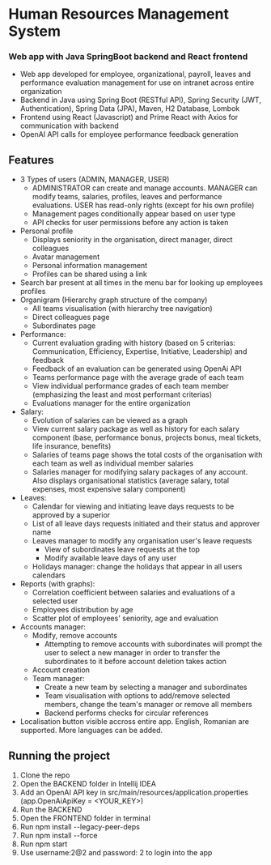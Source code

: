 # Human Resources Management System
### Web app with Java SpringBoot backend and React frontend

- Web app developed for employee, organizational, payroll, leaves and performance evaluation management for use on intranet across entire organization
- Backend in Java using Spring Boot (RESTful API), Spring Security (JWT, Authentication), Spring Data (JPA), Maven, H2 Database, Lombok
- Frontend using React (Javascript) and Prime React with Axios for communication with backend
- OpenAI API calls for employee performance feedback generation

## Features
- 3 Types of users (ADMIN, MANAGER, USER)
    - ADMINISTRATOR can create and manage accounts. MANAGER can modify teams, salaries, profiles, leaves and performance evaluations. USER has read-only rights (except for his own profile)
    - Management pages conditionally appear based on user type
    - API checks for user permissions before any action is taken
- Personal profile
  - Displays seniority in the organisation, direct manager, direct colleagues
  - Avatar management
  - Personal information management
  - Profiles can be shared using a link
- Search bar present at all times in the menu bar for looking up employees profiles
- Organigram (Hierarchy graph structure of the company)
  - All teams visualisation (with hierarchy tree navigation)
  - Direct colleagues page
  - Subordinates page
- Performance:
  - Current evaluation grading with history (based on 5 criterias: Communication, Efficiency, Expertise, Initiative, Leadership) and feedback
  - Feedback of an evaluation can be generated using OpenAi API
  - Teams performance page with the average grade of each team
  - View individual performance grades of each team member (emphasizing the least and most performant criterias)
  - Evaluations manager for the entire organization
- Salary:
  - Evolution of salaries can be viewed as a graph
  - View current salary package as well as history for each salary component (base, performance bonus, projects bonus, meal tickets, life insurance, benefits)
  - Salaries of teams page shows the total costs of the organisation with each team as well as individual member salaries
  - Salaries manager for modifying salary packages of any account. Also displays organisational statistics (average salary, total expenses, most expensive salary component)
- Leaves:
  - Calendar for viewing and initiating leave days requests to be approved by a superior
  - List of all leave days requests initiated and their status and approver name
  - Leaves manager to modify any organisation user's leave requests
    - View of subordinates leave requests at the top
    - Modify available leave days of any user
  - Holidays manager: change the holidays that appear in all users calendars
- Reports (with graphs):
  - Correlation coefficient between salaries and evaluations of a selected user
  - Employees distribution by age
  - Scatter plot of employees' seniority, age and evaluation
- Accounts manager:
  -  Modify, remove accounts
      - Attempting to remove accounts with subordinates will prompt the user to select a new manager in order to transfer the subordinates to it before account deletion takes action
  -  Account creation
  -  Team manager:
      - Create a new team by selecting a manager and subordinates
      - Team visualisation with options to add/remove selected members, change the team's manager or remove all members
      - Backend performs checks for circular references
- Localisation button visible accross entire app. English, Romanian are supported. More languages can be added.
  

## Running the project
1. Clone the repo
2. Open the BACKEND folder in Intellij IDEA
3. Add an OpenAI API key in src/main/resources/application.properties (app.OpenAiApiKey = <YOUR_KEY>)
4. Run the BACKEND
5. Open the FRONTEND folder in terminal
6. Run npm install --legacy-peer-deps
7. Run npm install --force
8. Run npm start
9. Use username:2@2 and password: 2 to login into the app
